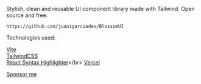 Stylish, clean and reusable UI component library made with Tailwind. Open source and free.


```
https://github.com/juanigarciadev/BlossomUI
```

Technologies used:

[Vite](https://vitejs.dev/)</br>
[TailwindCSS](https://tailwindcss.com/)</br>
[React Syntax Highlighter](https://tailwindcss.com/](https://www.npmjs.com/package/react-syntax-highlighter)https://www.npmjs.com/package/react-syntax-highlighter)</br>
[Vercel](https://vercel.com/)


[Sponsor me](https://github.com/sponsors/juanigarciadev)
